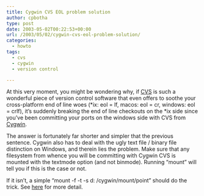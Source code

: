```yaml
---
title: Cygwin CVS EOL problem solution
author: cpbotha
type: post
date: 2003-05-02T00:22:53+00:00
url: /2003/05/02/cygwin-cvs-eol-problem-solution/
categories:
  - howto
tags:
  - cvs
  - cygwin
  - version control

---
```

At this very moment, you might be wondering why, if [CVS][1] is such a wonderful piece of version control software that even offers to soothe your cross-platform end of line woes (\*ix: eol = lf, macos: eol = cr, windows: eol = crlf), it&#8217;s suddenly breaking the end of line checkouts on the \*ix side since you&#8217;ve been committing your ports on the windows side with CVS from [Cygwin][2].

The answer is fortunately far shorter and simpler that the previous sentence. Cygwin also has to deal with the ugly text file / binary file distinction on Windows, and therein lies the problem. Make sure that any filesystem from whence you will be committing with Cygwin CVS is mounted with the textmode option (and not binmode). Running &#8220;mount&#8221; will tell you if this is the case or not.

If it isn&#8217;t, a simple &#8220;mount -f -t -s d: /cygwin/mount/point&#8221; should do the trick. See [here][3] for more detail.

 [1]: https://en.wikipedia.org/wiki/Concurrent_Versions_System
 [2]: http://www.cygwin.org/
 [3]: https://chess.eecs.berkeley.edu/softdevel/faq/5.html
